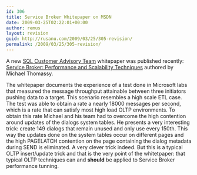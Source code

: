 ```yaml
---
id: 306
title: Service Broker Whitepaper on MSDN
date: 2009-03-25T02:22:01+00:00
author: remus
layout: revision
guid: http://rusanu.com/2009/03/25/305-revision/
permalink: /2009/03/25/305-revision/
---
```

A new <a href="http://sqlcat.com" target="_blank">SQL Customer Advisory Team</a> whitepaper was published recently: <a href="http://msdn.microsoft.com/en-us/library/dd576261.aspx" target="_blank">Service Broker: Performance and Scalability Techniques</a> authored by Michael Thomassy.

The whitepaper documents the experience of a test done in Microsoft labs that measured the message throughput attainable between three initiators pushing data to a target. This scenario resembles a high scale ETL case. The test was able to obtain a rate a nearly 18000 messages per second, which is a rate that can satisfy most high load OLTP environments. To obtain this rate Michael and his team had to overcome the high contention around updates of the dialogs system tables. He presents a very interesting trick: create 149 dialogs that remain unused and only use every 150th. This way the updates done on the system tables occur on different pages and the high PAGELATCH contention on the page containing the dialog metadata during SEND is eliminated. A very clever trick indeed. But this is a typical OLTP insert/update trick and that is the very point of the whitetpaper: that typical OLTP techniques can and **should** be applied to Service Broker performance tunning.</p>